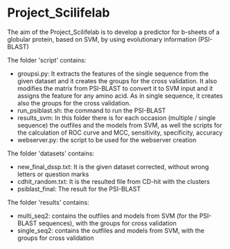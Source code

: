 # Project_Scilifelab

The aim of the Project_Scilifelab is to develop a predictor for b-sheets of a globular protein, based on SVM, by using evolutionary information (PSI-BLAST)

The folder 'script' contains:
  - groupsi.py: It extracts the features of the single sequence from the given dataset and it creates the groups for the cross          validation. It also modifies the matrix from PSI-BLAST to convert it to SVM input and it assigns the feature for any amino acid. As in single sequence, it creates also the groups for the cross validation.
  - run_psiblast.sh: the command to run the PSI-BLAST
  - results_svm: In this folder there is for each occasion (multiple / single sequence) the outfiles and the models from SVM, as well the scripts for the calculation of ROC curve and MCC, sensitivity, specificity, accuracy
  - webserver.py: the script to be used for the webserver creation

The folder 'datasets' contains:
  - new_final_dssp.txt: It is the given dataset corrected, without wrong letters or question marks
  - cdhit_random.txt: It is the resulted file from CD-hit with the clusters
  - psiblast_final: The result for the PSI-BLAST  

The folder 'results' contains:
  - multi_seq2: contains the outfiles and models from SVM (for the PSI-BLAST sequences), with the groups for cross validation
  - single_seq2:  contains the outfiles and models from SVM, with the groups for cross validation
